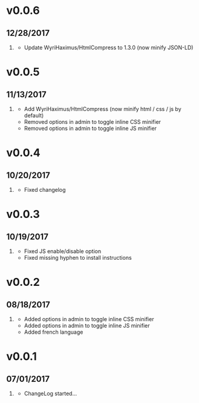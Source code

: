 # v0.0.6

## 12/28/2017

1. [](#improved)
   * Update WyriHaximus/HtmlCompress to 1.3.0 (now minify JSON-LD)

# v0.0.5

## 11/13/2017

1. [](#improved)
   * Add WyriHaximus/HtmlCompress (now minify html / css / js by default)
   * Removed options in admin to toggle inline CSS minifier
   * Removed options in admin to toggle inline JS minifier

# v0.0.4

## 10/20/2017

1. [](#improved)
   * Fixed changelog

# v0.0.3

## 10/19/2017

1. [](#bugfix)
   * Fixed JS enable/disable option
   * Fixed missing hyphen to install instructions

# v0.0.2

## 08/18/2017

1. [](#new)
   * Added options in admin to toggle inline CSS minifier
   * Added options in admin to toggle inline JS minifier
   * Added french language

# v0.0.1

## 07/01/2017

1. [](#new)
   * ChangeLog started...
